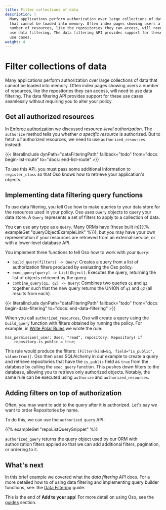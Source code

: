 ```yaml
---
title: Filter collections of data
description: |
  Many applications perform authorization over large collections of data
  that cannot be loaded into memory. Often index pages showing users a
  number of resources, like the repositories they can access, will need to
  use data filtering. The data filtering API provides support for these
  use cases.
weight: 4
---
```


# Filter collections of data

Many applications perform authorization over large collections of data
that cannot be loaded into memory. Often index pages showing users a
number of resources, like the repositories they can access, will need to
use data filtering. The data filtering API provides support for these
use cases seamlessly without requiring you to alter your policy.

## Get all authorized resources

In [Enforce authorization](enforce) we discussed
*resource-level authorization*. The `authorize` method tells you whether
*a specific resource* is authorized. But to fetch *all* authorized resources, we
need to use `authorized_resources` instead:

{{< literalInclude
    dynPath="dataFilteringPath"
    fallback="todo"
    from="docs: begin-list-route"
    to="docs: end-list-route"
    >}}

To use this API, you must pass some additional information to
`register_class` so that Oso knows how to retrieve your
application's objects.

## Implementing data filtering query functions

To use data filtering, you tell Oso how to make queries to your data
store for the resources used in your policy. Oso uses `Query` objects
to query your data store. A `Query` represents a set of filters
to apply to a collection of data.

You can use any type as a `Query`. Many ORMs have [these built
in]({{% exampleGet "queryObjectExampleLink" %}}), but you may have your
own representation if your resources are retrieved from an external
service, or with a lower-level database API.

You implement three functions to tell Oso how to work with your `Query`:

- `build_query(filters) -> Query`: Creates a query from a list of authorization filters
  produced by evaluating the Oso policy.
- `exec_query(query) -> List[Object]`: Executes the query, returning
  the list of objects retrieved by the query.
- `combine_query(q1, q2) -> Query`: Combines two queries `q1` and `q2` together such
  that the new query returns the UNION of `q1` and `q2` (all results
  from each).

{{< literalInclude
    dynPath="dataFilteringPath"
    fallback="todo"
    from="docs: begin-data-filtering"
    to="docs: end-data-filtering"
    >}}

When you call `authorized_resources`, Oso will create a query using the
`build_query` function with filters obtained by running the policy. For
example, in [Write Polar Rules](write-rules) we wrote the rule:

```polar
has_permission(_user: User, "read", repository: Repository) if
	repository.is_public = true;
```

This rule would produce the filters: `[Filter(kind=Eq,
field="is_public", value=true)]`. Oso then uses SQLAlchemy in our
example to create a query and retrieve repositories that have the
`is_public` field as `true` from the database by calling the
`exec_query` function. This pushes down filters to the database,
allowing you to retrieve only authorized objects.
Notably, the same rule can be executed using `authorize` and
`authorized_resources`.

## Adding filters on top of authorization

Often, you may want to add to the query after it is authorized. Let's
say we want to order Repositories by name.

To do this, we can use the `authorized_query` API:

<!-- manually test this snippet -->

{{% exampleGet "repoListQuerySnippet" %}}

`authorized_query` returns the query object used by our ORM with
authorization filters applied so that we can add additional filters,
pagination, or ordering to it.

## What's next

In this brief example we covered what the *data filtering API* does. For
a more detailed how to of using data filtering and implementing query
builder functions, see: the [Data Filtering](guides/data_filtering) guide.

This is the end of __Add to your app__! For more detail on using
Oso, see the [guides](/guides) section.
